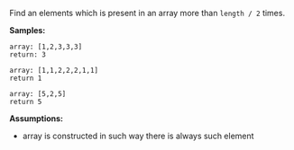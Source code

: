 Find an elements which is present in an array more than `length / 2` times.

**Samples:**
```
array: [1,2,3,3,3]
return: 3
```
```
array: [1,1,2,2,2,1,1]
return 1
```
```
array: [5,2,5]
return 5
```

**Assumptions:**
* array is constructed in such way there is always such element
